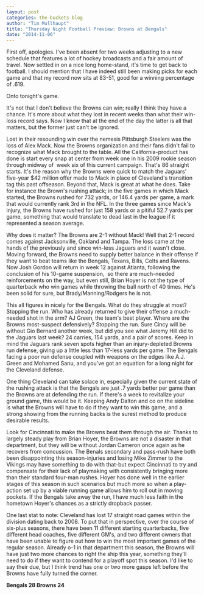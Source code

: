 ```yaml
---
layout: post
categories: the-buckets-blog
author: "Tim Mullhaupt"
title: "Thursday Night Football Preview: Browns at Bengals"
date: "2014-11-06"
---
```


First off, apologies. I've been absent for two weeks adjusting to a new schedule that features a lot of hockey broadcasts and a fair amount of travel. Now settled in on a nice long home-stand, it's time to get back to football. I should mention that I have indeed still been making picks for each game and that my record now sits at 83-51, good for a winning percentage of .619.

Onto tonight's game.

It's not that I don't believe the Browns can win; really I think they have a chance. It's more about what they lost in recent weeks than what their win-loss record says. Now I know that at the end of the day the latter is all that matters, but the former just can't be ignored.

Lost in their resounding win over the nemesis Pittsburgh Steelers was the loss of Alex Mack. Now the Browns organization and their fans didn't fail to recognize what Mack brought to the table. All the California-product has done is start every snap at center from week one in his 2009 rookie season through midway of  week six of this current campaign. That's 86 straight starts. It's the reason why the Browns were quick to match the Jaguars' five-year $42 million offer made to Mack in place of Cleveland's transition tag this past offseason. Beyond that, Mack is great at what he does. Take for instance the Brown's rushing attack; in the five games in which Mack started, the Browns rushed for 732 yards, or 146.4 yards per game, a mark that would currently rank 3rd in the NFL. In the three games since Mack's injury, the Browns have rushed for just 158 yards or a pitiful 52.7 yards per game, something that would translate to dead last in the league if it represented a season average.

Why does it matter? The Browns are 2-1 without Mack! Well that 2-1 record comes against Jacksonville, Oakland and Tampa. The loss came at the hands of the previously and since win-less Jaguars and it wasn't close. Moving forward, the Browns need to supply better balance in their offense if they want to beat teams like the Bengals, Texans, Bills, Colts and Ravens. Now Josh Gordon will return in week 12 against Atlanta, following the conclusion of his 10-game suspension,  so there are much-needed reinforcements on the way, but even still, Brian Hoyer is not the type of quarterback who win games while throwing the ball north of 40 times. He's been solid for sure, but Brady/Manning/Rodgers he is not.

This all figures in nicely for the Bengals. What do they struggle at most? Stopping the run. Who has already returned to give their offense a much-needed shot in the arm? AJ Green, the team's best player. Where are the Browns most-suspect defensively? Stopping the run. Sure Cincy will be without Gio Bernard another week, but did you see what Jeremy Hill did to the Jaguars last week? 24 carries, 154 yards, and a pair of scores. Keep in mind the Jaguars rank seven spots higher than an injury-depleted Browns run defense, giving up a little less than 17-less yards per game. The Bengals facing a poor run defense coupled with weapons on the edges like A.J. Green and Mohamed Sanu, and you've got an equation for a long night for the Cleveland defense.

One thing Cleveland can take solace in, especially given the current state of the rushing attack is that the Bengals are just .7 yards better per game than the Browns are at defending the run. If there's a week to revitalize your ground game, this would be it. Keeping Andy Dalton and co on the sideline is what the Browns will have to do if they want to win this game, and a strong showing from the running backs is the surest method to produce desirable results.

Look for Cincinnati to make the Browns beat them through the air. Thanks to largely steady play from Brian Hoyer, the Browns are not a disaster in that department, but they will be without Jordan Cameron once again as he recovers from concussion. The Benals secondary and pass-rush have both been disappointing this season-injuries and losing Mike Zimmer to the Vikings may have something to do with that-but expect Cincinnati to try and compensate for their lack of playmaking with consistently bringing more than their standard four-man rushes. Hoyer has done well in the earlier  stages of this season in such scenarios but much more so when a play-action set up by a viable running game allows him to roll out in moving pockets. If the Bengals take away the run, I have much less faith in the hometown Hoyer's chances as a strictly dropback passer.

One last stat to note: Cleveland has lost 17 straight road games within the division dating back to 2008. To put that in perspective, over the course of six-plus seasons, there have been 11 different starting quarterbacks, five different head coaches, five different GM's, and two different owners that have been unable to figure out how to win the most important games of the regular season. Already o-1 in that department this season, the Browns will have just two more chances to right the ship this year, something they'll need to do if they want to contend for a playoff spot this season. I'd like to say their due, but I think trend has one or two more gasps left before the Browns have fully turned the corner.

**Bengals 28 Browns 24**

